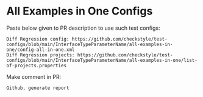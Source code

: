 # All Examples in One Configs
Paste below given to PR description to use such test configs:
```
Diff Regression config: https://github.com/checkstyle/test-configs/blob/main/InterfaceTypeParameterName/all-examples-in-one/config-all-in-one.xml
Diff Regression projects: https://github.com/checkstyle/test-configs/blob/main/InterfaceTypeParameterName/all-examples-in-one/list-of-projects.properties
```
Make comment in PR:
```
Github, generate report
```

